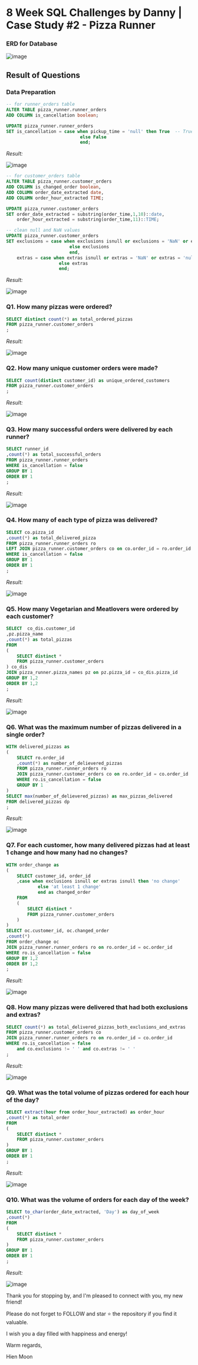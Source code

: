 # 8 Week SQL Challenges by Danny | Case Study #2 - Pizza Runner
### ERD for Database
![image](https://github.com/user-attachments/assets/baab67e2-5068-4808-8b52-036d4650077e)

## Result of Questions
### Data Preparation
```sql
-- for runner_orders table
ALTER TABLE pizza_runner.runner_orders
ADD COLUMN is_cancellation boolean; 

UPDATE pizza_runner.runner_orders
SET is_cancellation = case when pickup_time = 'null' then True  -- True represents no cancellation
		 					else False
							end; 
```
_Result:_

![image](https://github.com/user-attachments/assets/1b96f3f8-8fbc-4b17-8084-ed293b536a7e)

```sql
-- for customer_orders table
ALTER TABLE pizza_runner.customer_orders
ADD COLUMN is_changed_order boolean,
ADD COLUMN order_date_extracted date,
ADD COLUMN order_hour_extracted TIME;

UPDATE pizza_runner.customer_orders
SET order_date_extracted = substring(order_time,1,10)::date,
	order_hour_extracted = substring(order_time,11)::TIME;

-- clean null and NaN values
UPDATE pizza_runner.customer_orders
SET exclusions = case when exclusions isnull or exclusions = 'NaN' or exclusions ='null' then ' '
						else exclusions 
						end,
	extras = case when extras isnull or extras = 'NaN' or extras = 'null' then ' '
					else extras  
					end;
```
_Result:_

![image](https://github.com/user-attachments/assets/b8ca1339-a357-46ef-b20e-7b827c87b2d1)


### Q1. How many pizzas were ordered?
```sql
SELECT distinct count(*) as total_ordered_pizzas
FROM pizza_runner.customer_orders
;
```
_Result:_

![image](https://github.com/user-attachments/assets/eb1c6e8b-ed56-4b44-ab09-5755a6e35add)

### Q2. How many unique customer orders were made?
```sql
SELECT count(distinct customer_id) as unique_ordered_customers
FROM pizza_runner.customer_orders
;
```
_Result:_

![image](https://github.com/user-attachments/assets/c8d6993c-3235-4b19-8ef6-53a53931099c)

### Q3. How many successful orders were delivered by each runner?
```sql
SELECT runner_id
,count(*) as total_successful_orders
FROM pizza_runner.runner_orders
WHERE is_cancellation = false
GROUP BY 1
ORDER BY 1
;
```
_Result:_

![image](https://github.com/user-attachments/assets/48617cb7-5547-4fdb-98c3-ed8f693d1752)

### Q4. How many of each type of pizza was delivered?
```sql
SELECT co.pizza_id
,count(*) as total_delivered_pizza
FROM pizza_runner.runner_orders ro
LEFT JOIN pizza_runner.customer_orders co on co.order_id = ro.order_id
WHERE is_cancellation = false
GROUP BY 1
ORDER BY 1
;
```
_Result:_

![image](https://github.com/user-attachments/assets/2abf3e4a-2925-4ce2-b82b-53ebbb39aeb6)

### Q5. How many Vegetarian and Meatlovers were ordered by each customer?
```sql
SELECT  co_dis.customer_id
,pz.pizza_name
,count(*) as total_pizzas
FROM
(
	SELECT distinct *
	FROM pizza_runner.customer_orders
) co_dis
JOIN pizza_runner.pizza_names pz on pz.pizza_id = co_dis.pizza_id
GROUP BY 1,2
ORDER BY 1,2
;
```
_Result:_

![image](https://github.com/user-attachments/assets/6d244643-e84c-442e-8a9c-e24e92d28277)

### Q6. What was the maximum number of pizzas delivered in a single order?
```sql
WITH delivered_pizzas as
(
	SELECT ro.order_id
	,count(*) as number_of_delievered_pizzas
	FROM pizza_runner.runner_orders ro
	JOIN pizza_runner.customer_orders co on ro.order_id = co.order_id
	WHERE ro.is_cancellation = false
	GROUP BY 1
)
SELECT max(number_of_delievered_pizzas) as max_pizzas_delivered
FROM delivered_pizzas dp
;
```
_Result:_

![image](https://github.com/user-attachments/assets/4b82c28d-9266-472c-bd8b-c07a874c6dd7)

### Q7. For each customer, how many delivered pizzas had at least 1 change and how many had no changes?
```sql
WITH order_change as
(
	SELECT customer_id, order_id
	,case when exclusions isnull or extras isnull then 'no change'
			else 'at least 1 change'
			end as changed_order
	FROM 
	(
		SELECT distinct *
		FROM pizza_runner.customer_orders
	)
)
SELECT oc.customer_id, oc.changed_order
,count(*)
FROM order_change oc
JOIN pizza_runner.runner_orders ro on ro.order_id = oc.order_id
WHERE ro.is_cancellation = false
GROUP BY 1,2
ORDER BY 1,2
;
```
_Result:_

![image](https://github.com/user-attachments/assets/ee457de3-e784-4183-83b2-9e3107425aad)

### Q8. How many pizzas were delivered that had both exclusions and extras?
```sql
SELECT count(*) as total_delivered_pizzas_both_exclusions_and_extras
FROM pizza_runner.customer_orders co
JOIN pizza_runner.runner_orders ro on ro.order_id = co.order_id
WHERE ro.is_cancellation = false
	and co.exclusions != ' ' and co.extras != ' '
;
```
_Result:_

![image](https://github.com/user-attachments/assets/cc9aa1ce-5cf9-4860-b913-0ebca6aeb2a9)

### Q9. What was the total volume of pizzas ordered for each hour of the day?
```sql
SELECT extract(hour from order_hour_extracted) as order_hour
,count(*) as total_order
FROM
(
	SELECT distinct *
	FROM pizza_runner.customer_orders
)
GROUP BY 1
ORDER BY 1
;
```
_Result:_

![image](https://github.com/user-attachments/assets/6affe042-ff83-4be5-a821-625f86fc4b98)

### Q10. What was the volume of orders for each day of the week?
```sql
SELECT to_char(order_date_extracted, 'Day') as day_of_week
,count(*)
FROM
(
	SELECT distinct *
	FROM pizza_runner.customer_orders
)
GROUP BY 1
ORDER BY 1
;
```
_Result:_

![image](https://github.com/user-attachments/assets/b4346ce7-d9c2-4d8a-9da4-cdc30f7f9d8a)

Thank you for stopping by, and I'm pleased to connect with you, my new friend!

Please do not forget to FOLLOW and star ⭐ the repository if you find it valuable.

I wish you a day filled with happiness and energy!

Warm regards,

Hien Moon
